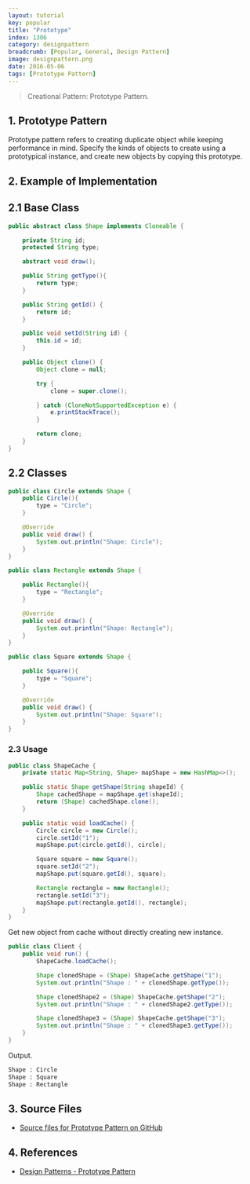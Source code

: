 ```yaml
---
layout: tutorial
key: popular
title: "Prototype"
index: 1306
category: designpattern
breadcrumb: [Popular, General, Design Pattern]
image: designpattern.png
date: 2016-05-06
tags: [Prototype Pattern]
---
```


> Creational Pattern: Prototype Pattern.

## 1. Prototype Pattern
Prototype pattern refers to creating duplicate object while keeping performance in mind. Specify the kinds of objects to create using a prototypical instance, and create new objects by copying this prototype.

## 2. Example of Implementation
## 2.1 Base Class
```java
public abstract class Shape implements Cloneable {

    private String id;
    protected String type;

    abstract void draw();

    public String getType(){
        return type;
    }

    public String getId() {
        return id;
    }

    public void setId(String id) {
        this.id = id;
    }

    public Object clone() {
        Object clone = null;

        try {
            clone = super.clone();

        } catch (CloneNotSupportedException e) {
            e.printStackTrace();
        }

        return clone;
    }
}
```
## 2.2 Classes
```java
public class Circle extends Shape {
    public Circle(){
        type = "Circle";
    }

    @Override
    public void draw() {
        System.out.println("Shape: Circle");
    }
}

public class Rectangle extends Shape {

    public Rectangle(){
        type = "Rectangle";
    }

    @Override
    public void draw() {
        System.out.println("Shape: Rectangle");
    }
}

public class Square extends Shape {

    public Square(){
        type = "Square";
    }

    @Override
    public void draw() {
        System.out.println("Shape: Square");
    }
}
```
### 2.3 Usage
```java
public class ShapeCache {
    private static Map<String, Shape> mapShape = new HashMap<>();

    public static Shape getShape(String shapeId) {
        Shape cachedShape = mapShape.get(shapeId);
        return (Shape) cachedShape.clone();
    }

    public static void loadCache() {
        Circle circle = new Circle();
        circle.setId("1");
        mapShape.put(circle.getId(), circle);

        Square square = new Square();
        square.setId("2");
        mapShape.put(square.getId(), square);

        Rectangle rectangle = new Rectangle();
        rectangle.setId("3");
        mapShape.put(rectangle.getId(), rectangle);
    }
}
```
Get new object from cache without directly creating new instance.
```java
public class Client {
    public void run() {
        ShapeCache.loadCache();

        Shape clonedShape = (Shape) ShapeCache.getShape("1");
        System.out.println("Shape : " + clonedShape.getType());

        Shape clonedShape2 = (Shape) ShapeCache.getShape("2");
        System.out.println("Shape : " + clonedShape2.getType());

        Shape clonedShape3 = (Shape) ShapeCache.getShape("3");
        System.out.println("Shape : " + clonedShape3.getType());
    }
}
```
Output.
```sh
Shape : Circle
Shape : Square
Shape : Rectangle
```

## 3. Source Files
* [Source files for Prototype Pattern on GitHub](https://github.com/jojozhuang/design-patterns-java/tree/master/design-pattern-prototype)

## 4. References
* [Design Patterns - Prototype Pattern](https://www.tutorialspoint.com/design_pattern/prototype_pattern.htm)

